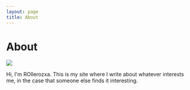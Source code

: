 ```yaml
---
layout: page
title: About
---
```

# About
<img src="{{ 'assets/ozxa.png' | relative_url }}" class="ozxa">

Hi, I'm ROllerozxa. This is my site where I write about whatever interests me, in the case that someone else finds it interesting.